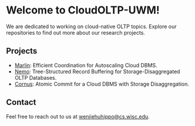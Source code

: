 
# Welcome to CloudOLTP-UWM!

We are dedicated to working on cloud-native OLTP topics. Explore our repositories to find out more about our research projects.

## Projects

- [Marlin](https://github.com/CloudOLTP-UWM/Marlin): Efficient Coordination for Autoscaling Cloud DBMS.
- [Nemo](https://github.com/CloudOLTP-UWM/Nemo): Tree-Structured Record Buffering for Storage-Disaggregated OLTP Databases.
- [Cornus](https://github.com/CloudOLTP-UWM/Cornus): Atomic Commit for a Cloud DBMS with Storage Disaggregation.

## Contact

Feel free to reach out to us at wenjiehuhippo@cs.wisc.edu.
